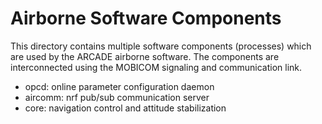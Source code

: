 Airborne Software Components
============================

This directory contains multiple software components (processes)
which are used by the ARCADE airborne software.
The components are interconnected using the MOBICOM signaling and communication link.

- opcd:
  online parameter configuration daemon
- aircomm:
  nrf pub/sub communication server
- core:
  navigation control and attitude stabilization
